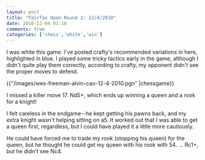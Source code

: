 ```yaml
---
layout: post
title: "Fairfax Open Round 2: 12/4/2010"
date: 2010-12-04 01:18
comments: true
categories: ['chess','white','win']
---
```

I was white this game. I've posted crafty's recommended variations in here, highlighted in blue. I played some tricky tactics early in the game, although I didn't quite play them correctly, according to crafty, my opponent didn't see the proper moves to defend.
<!--more-->
{{"/images/wes-freeman-alvin-cao-12-4-2010.pgn" |chessgame}}

I missed a killer move 17. Nd5+, which ends up winning a queen and a rook for a knight!

I felt careless in the endgame--he kept getting his pawns back, and my extra knight wasn't helping sitting on a5. It worked out that I was able to get a queen first, regardless, but I could have played it a little more cautiously.

He could have forced me to trade my rook (stopping his queen) for the queen, but he thought he could get my queen with his rook with 54. ... Rc1+, but he didn't see Nc4.
